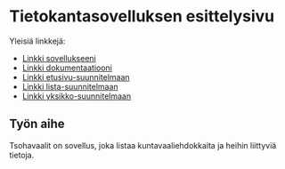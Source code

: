 # Tietokantasovelluksen esittelysivu

Yleisiä linkkejä:

* [Linkki sovellukseeni](http://thureson.users.cs.helsinki.fi/tsohavaalit/)
* [Linkki dokumentaatiooni](https://github.com/thureson/Tsoha-Bootstrap/blob/master/doc/dokumentaatio.pdf)
* [Linkki etusivu-suunnitelmaan](http://thureson.users.cs.helsinki.fi/tsohavaalit/etusivu)
* [Linkki lista-suunnitelmaan](http://thureson.users.cs.helsinki.fi/tsohavaalit/lista)
* [Linkki yksikko-suunnitelmaan](http://thureson.users.cs.helsinki.fi/tsohavaalit/yksikko)

## Työn aihe

Tsohavaalit on sovellus, joka listaa kuntavaaliehdokkaita ja heihin liittyviä tietoja.

